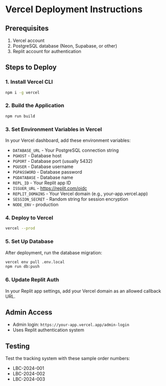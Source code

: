 # Vercel Deployment Instructions

## Prerequisites
1. Vercel account
2. PostgreSQL database (Neon, Supabase, or other)
3. Replit account for authentication

## Steps to Deploy

### 1. Install Vercel CLI
```bash
npm i -g vercel
```

### 2. Build the Application
```bash
npm run build
```

### 3. Set Environment Variables in Vercel
In your Vercel dashboard, add these environment variables:

- `DATABASE_URL` - Your PostgreSQL connection string
- `PGHOST` - Database host
- `PGPORT` - Database port (usually 5432)
- `PGUSER` - Database username
- `PGPASSWORD` - Database password
- `PGDATABASE` - Database name
- `REPL_ID` - Your Replit app ID
- `ISSUER_URL` - https://replit.com/oidc
- `REPLIT_DOMAINS` - Your Vercel domain (e.g., your-app.vercel.app)
- `SESSION_SECRET` - Random string for session encryption
- `NODE_ENV` - production

### 4. Deploy to Vercel
```bash
vercel --prod
```

### 5. Set Up Database
After deployment, run the database migration:
```bash
vercel env pull .env.local
npm run db:push
```

### 6. Update Replit Auth
In your Replit app settings, add your Vercel domain as an allowed callback URL.

## Admin Access
- Admin login: `https://your-app.vercel.app/admin-login`
- Uses Replit authentication system

## Testing
Test the tracking system with these sample order numbers:
- LBC-2024-001
- LBC-2024-002  
- LBC-2024-003